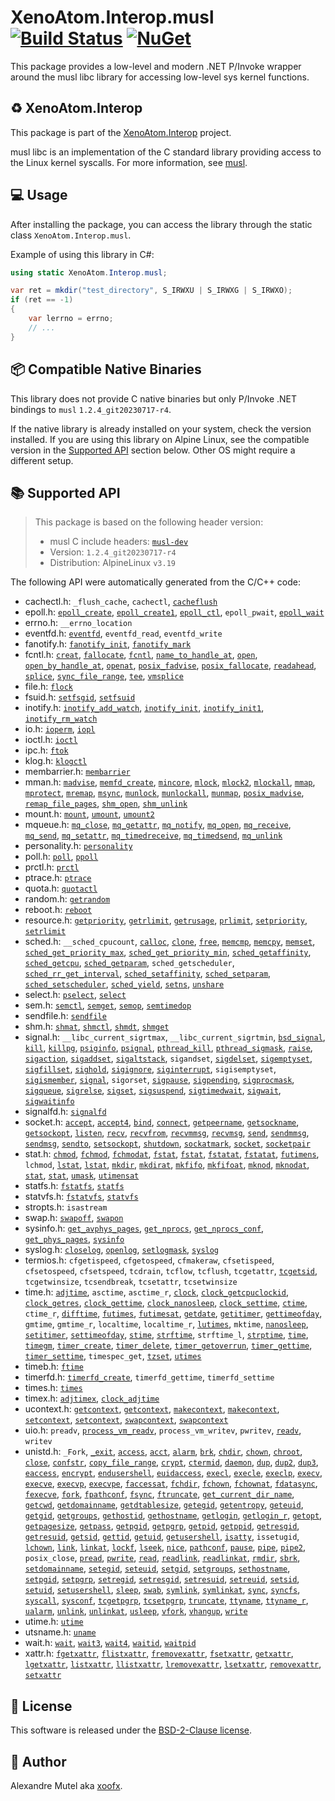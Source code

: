 # XenoAtom.Interop.musl [![Build Status](https://github.com/XenoAtom/XenoAtom.Interop/actions/workflows/ci_build_musl.yml/badge.svg)](https://github.com/XenoAtom/XenoAtom.Interop/actions/workflows/ci_build_musl.yml) [![NuGet](https://img.shields.io/nuget/v/XenoAtom.Interop.musl.svg)](https://www.nuget.org/packages/XenoAtom.Interop.musl/)

This package provides a low-level and modern .NET P/Invoke wrapper around the musl libc library for accessing low-level sys kernel functions.

## ♻️ XenoAtom.Interop

This package is part of the [XenoAtom.Interop](https://github.com/XenoAtom/XenoAtom.Interop) project.

musl libc is an implementation of the C standard library providing access to the Linux kernel syscalls. For more information, see [musl](https://musl.libc.org/).
## 💻 Usage

After installing the package, you can access the library through the static class `XenoAtom.Interop.musl`.

Example of using this library in C#:

```csharp
using static XenoAtom.Interop.musl;

var ret = mkdir("test_directory", S_IRWXU | S_IRWXG | S_IRWXO);
if (ret == -1)
{
    var lerrno = errno;
    // ...
}
```
## 📦 Compatible Native Binaries

This library does not provide C native binaries but only P/Invoke .NET bindings to `musl` `1.2.4_git20230717-r4`.

If the native library is already installed on your system, check the version installed. If you are using this library on Alpine Linux, see the compatible version in the [Supported API](#supported-api) section below.
Other OS might require a different setup.


## 📚 Supported API

> This package is based on the following header version:
> 
> - musl C include headers: [`musl-dev`](https://pkgs.alpinelinux.org/package/v3.19/main/x86_64/musl-dev)
> - Version: `1.2.4_git20230717-r4`
> - Distribution: AlpineLinux `v3.19`

The following API were automatically generated from the C/C++ code:

- cachectl.h: `_flush_cache`, `cachectl`, [`cacheflush`](https://man7.org/linux/man-pages/man2/cacheflush.2.html)
- epoll.h: [`epoll_create`](https://man7.org/linux/man-pages/man2/epoll_create.2.html), [`epoll_create1`](https://man7.org/linux/man-pages/man2/epoll_create.2.html), [`epoll_ctl`](https://man7.org/linux/man-pages/man2/epoll_ctl.2.html), `epoll_pwait`, [`epoll_wait`](https://man7.org/linux/man-pages/man2/epoll_wait.2.html)
- errno.h: `__errno_location`
- eventfd.h: [`eventfd`](https://man7.org/linux/man-pages/man2/eventfd.2.html), `eventfd_read`, `eventfd_write`
- fanotify.h: [`fanotify_init`](https://man7.org/linux/man-pages/man2/fanotify_init.2.html), [`fanotify_mark`](https://man7.org/linux/man-pages/man2/fanotify_mark.2.html)
- fcntl.h: [`creat`](https://man7.org/linux/man-pages/man2/open.2.html), [`fallocate`](https://man7.org/linux/man-pages/man2/fallocate.2.html), [`fcntl`](https://man7.org/linux/man-pages/man2/fcntl.2.html), [`name_to_handle_at`](https://man7.org/linux/man-pages/man2/open_by_handle_at.2.html), [`open`](https://man7.org/linux/man-pages/man2/open.2.html), [`open_by_handle_at`](https://man7.org/linux/man-pages/man2/open_by_handle_at.2.html), [`openat`](https://man7.org/linux/man-pages/man2/open.2.html), [`posix_fadvise`](https://man7.org/linux/man-pages/man2/posix_fadvise.2.html), [`posix_fallocate`](https://man7.org/linux/man-pages/man3/posix_fallocate.3.html), [`readahead`](https://man7.org/linux/man-pages/man2/readahead.2.html), [`splice`](https://man7.org/linux/man-pages/man2/splice.2.html), [`sync_file_range`](https://man7.org/linux/man-pages/man2/sync_file_range.2.html), [`tee`](https://man7.org/linux/man-pages/man2/tee.2.html), [`vmsplice`](https://man7.org/linux/man-pages/man2/vmsplice.2.html)
- file.h: [`flock`](https://man7.org/linux/man-pages/man2/flock.2.html)
- fsuid.h: [`setfsgid`](https://man7.org/linux/man-pages/man2/setfsgid.2.html), [`setfsuid`](https://man7.org/linux/man-pages/man2/setfsuid.2.html)
- inotify.h: [`inotify_add_watch`](https://man7.org/linux/man-pages/man2/inotify_add_watch.2.html), [`inotify_init`](https://man7.org/linux/man-pages/man2/inotify_init.2.html), [`inotify_init1`](https://man7.org/linux/man-pages/man2/inotify_init.2.html), [`inotify_rm_watch`](https://man7.org/linux/man-pages/man2/inotify_rm_watch.2.html)
- io.h: [`ioperm`](https://man7.org/linux/man-pages/man2/ioperm.2.html), [`iopl`](https://man7.org/linux/man-pages/man2/iopl.2.html)
- ioctl.h: [`ioctl`](https://man7.org/linux/man-pages/man2/ioctl.2.html)
- ipc.h: [`ftok`](https://man7.org/linux/man-pages/man3/ftok.3.html)
- klog.h: [`klogctl`](https://man7.org/linux/man-pages/man2/syslog.2.html)
- membarrier.h: [`membarrier`](https://man7.org/linux/man-pages/man2/membarrier.2.html)
- mman.h: [`madvise`](https://man7.org/linux/man-pages/man2/madvise.2.html), [`memfd_create`](https://man7.org/linux/man-pages/man2/memfd_create.2.html), [`mincore`](https://man7.org/linux/man-pages/man2/mincore.2.html), [`mlock`](https://man7.org/linux/man-pages/man2/mlock.2.html), [`mlock2`](https://man7.org/linux/man-pages/man2/mlock.2.html), [`mlockall`](https://man7.org/linux/man-pages/man2/mlock.2.html), [`mmap`](https://man7.org/linux/man-pages/man2/mmap.2.html), [`mprotect`](https://man7.org/linux/man-pages/man2/mprotect.2.html), [`mremap`](https://man7.org/linux/man-pages/man2/mremap.2.html), [`msync`](https://man7.org/linux/man-pages/man2/msync.2.html), [`munlock`](https://man7.org/linux/man-pages/man2/mlock.2.html), [`munlockall`](https://man7.org/linux/man-pages/man2/mlock.2.html), [`munmap`](https://man7.org/linux/man-pages/man2/mmap.2.html), [`posix_madvise`](https://man7.org/linux/man-pages/man3/posix_madvise.3.html), [`remap_file_pages`](https://man7.org/linux/man-pages/man2/remap_file_pages.2.html), [`shm_open`](https://man7.org/linux/man-pages/man3/shm_open.3.html), [`shm_unlink`](https://man7.org/linux/man-pages/man3/shm_open.3.html)
- mount.h: [`mount`](https://man7.org/linux/man-pages/man2/mount.2.html), [`umount`](https://man7.org/linux/man-pages/man2/umount.2.html), [`umount2`](https://man7.org/linux/man-pages/man2/umount.2.html)
- mqueue.h: [`mq_close`](https://man7.org/linux/man-pages/man3/mq_close.3.html), [`mq_getattr`](https://man7.org/linux/man-pages/man3/mq_getattr.3.html), [`mq_notify`](https://man7.org/linux/man-pages/man3/mq_notify.3.html), [`mq_open`](https://man7.org/linux/man-pages/man3/mq_open.3.html), [`mq_receive`](https://man7.org/linux/man-pages/man3/mq_receive.3.html), [`mq_send`](https://man7.org/linux/man-pages/man3/mq_send.3.html), [`mq_setattr`](https://man7.org/linux/man-pages/man3/mq_getattr.3.html), [`mq_timedreceive`](https://man7.org/linux/man-pages/man3/mq_receive.3.html), [`mq_timedsend`](https://man7.org/linux/man-pages/man3/mq_send.3.html), [`mq_unlink`](https://man7.org/linux/man-pages/man3/mq_unlink.3.html)
- personality.h: [`personality`](https://man7.org/linux/man-pages/man2/personality.2.html)
- poll.h: [`poll`](https://man7.org/linux/man-pages/man2/poll.2.html), [`ppoll`](https://man7.org/linux/man-pages/man2/poll.2.html)
- prctl.h: [`prctl`](https://man7.org/linux/man-pages/man2/prctl.2.html)
- ptrace.h: [`ptrace`](https://man7.org/linux/man-pages/man2/ptrace.2.html)
- quota.h: [`quotactl`](https://man7.org/linux/man-pages/man2/quotactl.2.html)
- random.h: [`getrandom`](https://man7.org/linux/man-pages/man2/getrandom.2.html)
- reboot.h: [`reboot`](https://man7.org/linux/man-pages/man2/reboot.2.html)
- resource.h: [`getpriority`](https://man7.org/linux/man-pages/man2/getpriority.2.html), [`getrlimit`](https://man7.org/linux/man-pages/man2/getrlimit.2.html), [`getrusage`](https://man7.org/linux/man-pages/man2/getrusage.2.html), [`prlimit`](https://man7.org/linux/man-pages/man2/getrlimit.2.html), [`setpriority`](https://man7.org/linux/man-pages/man2/getpriority.2.html), [`setrlimit`](https://man7.org/linux/man-pages/man2/getrlimit.2.html)
- sched.h: `__sched_cpucount`, [`calloc`](https://man7.org/linux/man-pages/man3/malloc.3.html), [`clone`](https://man7.org/linux/man-pages/man2/clone.2.html), [`free`](https://man7.org/linux/man-pages/man3/malloc.3.html), [`memcmp`](https://man7.org/linux/man-pages/man3/memcmp.3.html), [`memcpy`](https://man7.org/linux/man-pages/man3/memcpy.3.html), [`memset`](https://man7.org/linux/man-pages/man3/memset.3.html), [`sched_get_priority_max`](https://man7.org/linux/man-pages/man2/sched_get_priority_max.2.html), [`sched_get_priority_min`](https://man7.org/linux/man-pages/man2/sched_get_priority_max.2.html), [`sched_getaffinity`](https://man7.org/linux/man-pages/man2/sched_setaffinity.2.html), [`sched_getcpu`](https://man7.org/linux/man-pages/man3/sched_getcpu.3.html), [`sched_getparam`](https://man7.org/linux/man-pages/man2/sched_setparam.2.html), `sched_getscheduler`, [`sched_rr_get_interval`](https://man7.org/linux/man-pages/man2/sched_rr_get_interval.2.html), [`sched_setaffinity`](https://man7.org/linux/man-pages/man2/sched_setaffinity.2.html), [`sched_setparam`](https://man7.org/linux/man-pages/man2/sched_setparam.2.html), [`sched_setscheduler`](https://man7.org/linux/man-pages/man2/sched_setscheduler.2.html), [`sched_yield`](https://man7.org/linux/man-pages/man2/sched_yield.2.html), [`setns`](https://man7.org/linux/man-pages/man2/setns.2.html), [`unshare`](https://man7.org/linux/man-pages/man2/unshare.2.html)
- select.h: [`pselect`](https://man7.org/linux/man-pages/man2/select_tut.2.html), [`select`](https://man7.org/linux/man-pages/man2/select_tut.2.html)
- sem.h: [`semctl`](https://man7.org/linux/man-pages/man2/semctl.2.html), [`semget`](https://man7.org/linux/man-pages/man2/semget.2.html), [`semop`](https://man7.org/linux/man-pages/man2/semop.2.html), [`semtimedop`](https://man7.org/linux/man-pages/man2/semop.2.html)
- sendfile.h: [`sendfile`](https://man7.org/linux/man-pages/man2/sendfile.2.html)
- shm.h: [`shmat`](https://man7.org/linux/man-pages/man2/shmop.2.html), [`shmctl`](https://man7.org/linux/man-pages/man2/shmctl.2.html), [`shmdt`](https://man7.org/linux/man-pages/man2/shmop.2.html), [`shmget`](https://man7.org/linux/man-pages/man2/shmget.2.html)
- signal.h: `__libc_current_sigrtmax`, `__libc_current_sigrtmin`, [`bsd_signal`](https://man7.org/linux/man-pages/man3/bsd_signal.3.html), [`kill`](https://man7.org/linux/man-pages/man2/kill.2.html), [`killpg`](https://man7.org/linux/man-pages/man3/killpg.3.html), [`psiginfo`](https://man7.org/linux/man-pages/man3/psignal.3.html), [`psignal`](https://man7.org/linux/man-pages/man3/psignal.3.html), [`pthread_kill`](https://man7.org/linux/man-pages/man3/pthread_kill.3.html), [`pthread_sigmask`](https://man7.org/linux/man-pages/man3/pthread_sigmask.3.html), [`raise`](https://man7.org/linux/man-pages/man3/raise.3.html), [`sigaction`](https://man7.org/linux/man-pages/man2/sigaction.2.html), [`sigaddset`](https://man7.org/linux/man-pages/man3/sigsetops.3.html), [`sigaltstack`](https://man7.org/linux/man-pages/man2/sigaltstack.2.html), `sigandset`, [`sigdelset`](https://man7.org/linux/man-pages/man3/sigsetops.3.html), [`sigemptyset`](https://man7.org/linux/man-pages/man3/sigsetops.3.html), [`sigfillset`](https://man7.org/linux/man-pages/man3/sigsetops.3.html), [`sighold`](https://man7.org/linux/man-pages/man3/sigset.3.html), [`sigignore`](https://man7.org/linux/man-pages/man3/sigset.3.html), [`siginterrupt`](https://man7.org/linux/man-pages/man3/siginterrupt.3.html), `sigisemptyset`, [`sigismember`](https://man7.org/linux/man-pages/man3/sigsetops.3.html), [`signal`](https://man7.org/linux/man-pages/man2/signal.2.html), `sigorset`, [`sigpause`](https://man7.org/linux/man-pages/man3/sigpause.3.html), [`sigpending`](https://man7.org/linux/man-pages/man2/sigpending.2.html), [`sigprocmask`](https://man7.org/linux/man-pages/man2/sigprocmask.2.html), [`sigqueue`](https://man7.org/linux/man-pages/man3/sigqueue.3.html), [`sigrelse`](https://man7.org/linux/man-pages/man3/sigset.3.html), [`sigset`](https://man7.org/linux/man-pages/man3/sigset.3.html), [`sigsuspend`](https://man7.org/linux/man-pages/man2/sigsuspend.2.html), [`sigtimedwait`](https://man7.org/linux/man-pages/man2/sigwaitinfo.2.html), [`sigwait`](https://man7.org/linux/man-pages/man3/sigwait.3.html), [`sigwaitinfo`](https://man7.org/linux/man-pages/man2/sigwaitinfo.2.html)
- signalfd.h: [`signalfd`](https://man7.org/linux/man-pages/man2/signalfd.2.html)
- socket.h: [`accept`](https://man7.org/linux/man-pages/man2/accept.2.html), [`accept4`](https://man7.org/linux/man-pages/man2/accept.2.html), [`bind`](https://man7.org/linux/man-pages/man2/bind.2.html), [`connect`](https://man7.org/linux/man-pages/man2/connect.2.html), [`getpeername`](https://man7.org/linux/man-pages/man2/getpeername.2.html), [`getsockname`](https://man7.org/linux/man-pages/man2/getsockname.2.html), [`getsockopt`](https://man7.org/linux/man-pages/man2/getsockopt.2.html), [`listen`](https://man7.org/linux/man-pages/man2/listen.2.html), [`recv`](https://man7.org/linux/man-pages/man2/recv.2.html), [`recvfrom`](https://man7.org/linux/man-pages/man2/recv.2.html), [`recvmmsg`](https://man7.org/linux/man-pages/man2/recvmmsg.2.html), [`recvmsg`](https://man7.org/linux/man-pages/man2/recv.2.html), [`send`](https://man7.org/linux/man-pages/man2/send.2.html), [`sendmmsg`](https://man7.org/linux/man-pages/man2/sendmmsg.2.html), [`sendmsg`](https://man7.org/linux/man-pages/man2/send.2.html), [`sendto`](https://man7.org/linux/man-pages/man2/send.2.html), [`setsockopt`](https://man7.org/linux/man-pages/man2/getsockopt.2.html), [`shutdown`](https://man7.org/linux/man-pages/man2/shutdown.2.html), [`sockatmark`](https://man7.org/linux/man-pages/man3/sockatmark.3.html), [`socket`](https://man7.org/linux/man-pages/man2/socket.2.html), [`socketpair`](https://man7.org/linux/man-pages/man2/socketpair.2.html)
- stat.h: [`chmod`](https://man7.org/linux/man-pages/man2/chmod.2.html), [`fchmod`](https://man7.org/linux/man-pages/man2/chmod.2.html), [`fchmodat`](https://man7.org/linux/man-pages/man2/chmod.2.html), [`fstat`](https://man7.org/linux/man-pages/man2/stat.2.html), [`fstat`](https://man7.org/linux/man-pages/man2/stat.2.html), [`fstatat`](https://man7.org/linux/man-pages/man2/stat.2.html), [`fstatat`](https://man7.org/linux/man-pages/man2/stat.2.html), [`futimens`](https://man7.org/linux/man-pages/man2/utimensat.2.html), `lchmod`, [`lstat`](https://man7.org/linux/man-pages/man2/stat.2.html), [`lstat`](https://man7.org/linux/man-pages/man2/stat.2.html), [`mkdir`](https://man7.org/linux/man-pages/man2/mkdir.2.html), [`mkdirat`](https://man7.org/linux/man-pages/man2/mkdir.2.html), [`mkfifo`](https://man7.org/linux/man-pages/man3/mkfifo.3.html), [`mkfifoat`](https://man7.org/linux/man-pages/man3/mkfifo.3.html), [`mknod`](https://man7.org/linux/man-pages/man2/mknod.2.html), [`mknodat`](https://man7.org/linux/man-pages/man2/mknod.2.html), [`stat`](https://man7.org/linux/man-pages/man2/stat.2.html), [`stat`](https://man7.org/linux/man-pages/man2/stat.2.html), [`umask`](https://man7.org/linux/man-pages/man2/umask.2.html), [`utimensat`](https://man7.org/linux/man-pages/man2/utimensat.2.html)
- statfs.h: [`fstatfs`](https://man7.org/linux/man-pages/man2/statfs.2.html), [`statfs`](https://man7.org/linux/man-pages/man2/statfs.2.html)
- statvfs.h: [`fstatvfs`](https://man7.org/linux/man-pages/man3/statvfs.3.html), [`statvfs`](https://man7.org/linux/man-pages/man3/statvfs.3.html)
- stropts.h: `isastream`
- swap.h: [`swapoff`](https://man7.org/linux/man-pages/man2/swapon.2.html), [`swapon`](https://man7.org/linux/man-pages/man2/swapon.2.html)
- sysinfo.h: [`get_avphys_pages`](https://man7.org/linux/man-pages/man3/get_phys_pages.3.html), [`get_nprocs`](https://man7.org/linux/man-pages/man3/get_nprocs.3.html), [`get_nprocs_conf`](https://man7.org/linux/man-pages/man3/get_nprocs.3.html), [`get_phys_pages`](https://man7.org/linux/man-pages/man3/get_phys_pages.3.html), [`sysinfo`](https://man7.org/linux/man-pages/man2/sysinfo.2.html)
- syslog.h: [`closelog`](https://man7.org/linux/man-pages/man3/syslog.3.html), [`openlog`](https://man7.org/linux/man-pages/man3/syslog.3.html), [`setlogmask`](https://man7.org/linux/man-pages/man3/setlogmask.3.html), [`syslog`](https://man7.org/linux/man-pages/man3/syslog.3.html)
- termios.h: `cfgetispeed`, `cfgetospeed`, `cfmakeraw`, `cfsetispeed`, `cfsetospeed`, `cfsetspeed`, `tcdrain`, `tcflow`, `tcflush`, `tcgetattr`, [`tcgetsid`](https://man7.org/linux/man-pages/man3/tcgetsid.3.html), `tcgetwinsize`, `tcsendbreak`, `tcsetattr`, `tcsetwinsize`
- time.h: [`adjtime`](https://man7.org/linux/man-pages/man3/adjtime.3.html), `asctime`, `asctime_r`, [`clock`](https://man7.org/linux/man-pages/man3/clock.3.html), [`clock_getcpuclockid`](https://man7.org/linux/man-pages/man3/clock_getcpuclockid.3.html), [`clock_getres`](https://man7.org/linux/man-pages/man2/clock_getres.2.html), [`clock_gettime`](https://man7.org/linux/man-pages/man2/clock_getres.2.html), [`clock_nanosleep`](https://man7.org/linux/man-pages/man2/clock_nanosleep.2.html), [`clock_settime`](https://man7.org/linux/man-pages/man2/clock_getres.2.html), [`ctime`](https://man7.org/linux/man-pages/man3/ctime.3.html), `ctime_r`, [`difftime`](https://man7.org/linux/man-pages/man3/difftime.3.html), [`futimes`](https://man7.org/linux/man-pages/man3/futimes.3.html), [`futimesat`](https://man7.org/linux/man-pages/man2/futimesat.2.html), [`getdate`](https://man7.org/linux/man-pages/man3/getdate.3.html), [`getitimer`](https://man7.org/linux/man-pages/man2/getitimer.2.html), [`gettimeofday`](https://man7.org/linux/man-pages/man2/gettimeofday.2.html), `gmtime`, `gmtime_r`, `localtime`, `localtime_r`, [`lutimes`](https://man7.org/linux/man-pages/man3/futimes.3.html), `mktime`, [`nanosleep`](https://man7.org/linux/man-pages/man2/nanosleep.2.html), [`setitimer`](https://man7.org/linux/man-pages/man2/getitimer.2.html), [`settimeofday`](https://man7.org/linux/man-pages/man2/gettimeofday.2.html), [`stime`](https://man7.org/linux/man-pages/man2/stime.2.html), [`strftime`](https://man7.org/linux/man-pages/man3/strftime.3.html), `strftime_l`, [`strptime`](https://man7.org/linux/man-pages/man3/strptime.3.html), [`time`](https://man7.org/linux/man-pages/man2/time.2.html), [`timegm`](https://man7.org/linux/man-pages/man3/timegm.3.html), [`timer_create`](https://man7.org/linux/man-pages/man2/timer_create.2.html), [`timer_delete`](https://man7.org/linux/man-pages/man2/timer_delete.2.html), [`timer_getoverrun`](https://man7.org/linux/man-pages/man2/timer_getoverrun.2.html), [`timer_gettime`](https://man7.org/linux/man-pages/man2/timer_settime.2.html), [`timer_settime`](https://man7.org/linux/man-pages/man2/timer_settime.2.html), `timespec_get`, [`tzset`](https://man7.org/linux/man-pages/man3/tzset.3.html), [`utimes`](https://man7.org/linux/man-pages/man2/utime.2.html)
- timeb.h: [`ftime`](https://man7.org/linux/man-pages/man3/ftime.3.html)
- timerfd.h: [`timerfd_create`](https://man7.org/linux/man-pages/man2/timerfd_create.2.html), `timerfd_gettime`, `timerfd_settime`
- times.h: [`times`](https://man7.org/linux/man-pages/man2/times.2.html)
- timex.h: [`adjtimex`](https://man7.org/linux/man-pages/man2/adjtimex.2.html), [`clock_adjtime`](https://man7.org/linux/man-pages/man2/adjtimex.2.html)
- ucontext.h: [`getcontext`](https://man7.org/linux/man-pages/man3/getcontext.3.html), [`getcontext`](https://man7.org/linux/man-pages/man3/getcontext.3.html), [`makecontext`](https://man7.org/linux/man-pages/man3/makecontext.3.html), [`makecontext`](https://man7.org/linux/man-pages/man3/makecontext.3.html), [`setcontext`](https://man7.org/linux/man-pages/man3/getcontext.3.html), [`setcontext`](https://man7.org/linux/man-pages/man3/getcontext.3.html), [`swapcontext`](https://man7.org/linux/man-pages/man3/makecontext.3.html), [`swapcontext`](https://man7.org/linux/man-pages/man3/makecontext.3.html)
- uio.h: `preadv`, [`process_vm_readv`](https://man7.org/linux/man-pages/man2/process_vm_readv.2.html), `process_vm_writev`, `pwritev`, [`readv`](https://man7.org/linux/man-pages/man2/readv.2.html), `writev`
- unistd.h: `_Fork`, [`_exit`](https://man7.org/linux/man-pages/man2/_exit.2.html), [`access`](https://man7.org/linux/man-pages/man2/access.2.html), [`acct`](https://man7.org/linux/man-pages/man2/acct.2.html), [`alarm`](https://man7.org/linux/man-pages/man2/alarm.2.html), [`brk`](https://man7.org/linux/man-pages/man2/brk.2.html), [`chdir`](https://man7.org/linux/man-pages/man2/chdir.2.html), [`chown`](https://man7.org/linux/man-pages/man2/chown.2.html), [`chroot`](https://man7.org/linux/man-pages/man2/chroot.2.html), [`close`](https://man7.org/linux/man-pages/man2/close.2.html), [`confstr`](https://man7.org/linux/man-pages/man3/confstr.3.html), [`copy_file_range`](https://man7.org/linux/man-pages/man2/copy_file_range.2.html), [`crypt`](https://man7.org/linux/man-pages/man3/crypt.3.html), [`ctermid`](https://man7.org/linux/man-pages/man3/ctermid.3.html), [`daemon`](https://man7.org/linux/man-pages/man3/daemon.3.html), [`dup`](https://man7.org/linux/man-pages/man2/dup.2.html), [`dup2`](https://man7.org/linux/man-pages/man2/dup.2.html), [`dup3`](https://man7.org/linux/man-pages/man2/dup.2.html), [`eaccess`](https://man7.org/linux/man-pages/man3/euidaccess.3.html), [`encrypt`](https://man7.org/linux/man-pages/man3/encrypt.3.html), [`endusershell`](https://man7.org/linux/man-pages/man3/getusershell.3.html), [`euidaccess`](https://man7.org/linux/man-pages/man3/euidaccess.3.html), [`execl`](https://man7.org/linux/man-pages/man3/exec.3.html), [`execle`](https://man7.org/linux/man-pages/man3/exec.3.html), [`execlp`](https://man7.org/linux/man-pages/man3/exec.3.html), [`execv`](https://man7.org/linux/man-pages/man3/exec.3.html), [`execve`](https://man7.org/linux/man-pages/man2/execve.2.html), [`execvp`](https://man7.org/linux/man-pages/man3/exec.3.html), [`execvpe`](https://man7.org/linux/man-pages/man3/exec.3.html), [`faccessat`](https://man7.org/linux/man-pages/man2/access.2.html), [`fchdir`](https://man7.org/linux/man-pages/man2/chdir.2.html), [`fchown`](https://man7.org/linux/man-pages/man2/chown.2.html), [`fchownat`](https://man7.org/linux/man-pages/man2/chown.2.html), [`fdatasync`](https://man7.org/linux/man-pages/man2/fsync.2.html), [`fexecve`](https://man7.org/linux/man-pages/man3/fexecve.3.html), [`fork`](https://man7.org/linux/man-pages/man2/fork.2.html), [`fpathconf`](https://man7.org/linux/man-pages/man3/fpathconf.3.html), [`fsync`](https://man7.org/linux/man-pages/man2/fsync.2.html), [`ftruncate`](https://man7.org/linux/man-pages/man2/truncate.2.html), [`get_current_dir_name`](https://man7.org/linux/man-pages/man3/getcwd.3.html), [`getcwd`](https://man7.org/linux/man-pages/man3/getcwd.3.html), [`getdomainname`](https://man7.org/linux/man-pages/man2/getdomainname.2.html), [`getdtablesize`](https://man7.org/linux/man-pages/man3/getdtablesize.3.html), [`getegid`](https://man7.org/linux/man-pages/man2/getgid.2.html), [`getentropy`](https://man7.org/linux/man-pages/man3/getentropy.3.html), [`geteuid`](https://man7.org/linux/man-pages/man2/getuid.2.html), [`getgid`](https://man7.org/linux/man-pages/man2/getgid.2.html), [`getgroups`](https://man7.org/linux/man-pages/man2/getgroups.2.html), [`gethostid`](https://man7.org/linux/man-pages/man3/gethostid.3.html), [`gethostname`](https://man7.org/linux/man-pages/man2/gethostname.2.html), [`getlogin`](https://man7.org/linux/man-pages/man3/getlogin.3.html), [`getlogin_r`](https://man7.org/linux/man-pages/man3/getlogin.3.html), [`getopt`](https://man7.org/linux/man-pages/man3/getopt.3.html), [`getpagesize`](https://man7.org/linux/man-pages/man2/getpagesize.2.html), [`getpass`](https://man7.org/linux/man-pages/man3/getpass.3.html), [`getpgid`](https://man7.org/linux/man-pages/man2/setpgid.2.html), [`getpgrp`](https://man7.org/linux/man-pages/man2/setpgid.2.html), [`getpid`](https://man7.org/linux/man-pages/man2/getpid.2.html), [`getppid`](https://man7.org/linux/man-pages/man2/getpid.2.html), [`getresgid`](https://man7.org/linux/man-pages/man2/getresuid.2.html), [`getresuid`](https://man7.org/linux/man-pages/man2/getresuid.2.html), [`getsid`](https://man7.org/linux/man-pages/man2/getsid.2.html), [`gettid`](https://man7.org/linux/man-pages/man2/gettid.2.html), [`getuid`](https://man7.org/linux/man-pages/man2/getuid.2.html), [`getusershell`](https://man7.org/linux/man-pages/man3/getusershell.3.html), [`isatty`](https://man7.org/linux/man-pages/man3/isatty.3.html), `issetugid`, [`lchown`](https://man7.org/linux/man-pages/man2/chown.2.html), [`link`](https://man7.org/linux/man-pages/man2/link.2.html), [`linkat`](https://man7.org/linux/man-pages/man2/link.2.html), [`lockf`](https://man7.org/linux/man-pages/man3/lockf.3.html), [`lseek`](https://man7.org/linux/man-pages/man2/lseek.2.html), [`nice`](https://man7.org/linux/man-pages/man2/nice.2.html), [`pathconf`](https://man7.org/linux/man-pages/man3/fpathconf.3.html), [`pause`](https://man7.org/linux/man-pages/man2/pause.2.html), [`pipe`](https://man7.org/linux/man-pages/man2/pipe.2.html), [`pipe2`](https://man7.org/linux/man-pages/man2/pipe.2.html), `posix_close`, [`pread`](https://man7.org/linux/man-pages/man2/pread.2.html), [`pwrite`](https://man7.org/linux/man-pages/man2/pread.2.html), [`read`](https://man7.org/linux/man-pages/man2/read.2.html), [`readlink`](https://man7.org/linux/man-pages/man2/readlink.2.html), [`readlinkat`](https://man7.org/linux/man-pages/man2/readlink.2.html), [`rmdir`](https://man7.org/linux/man-pages/man2/rmdir.2.html), [`sbrk`](https://man7.org/linux/man-pages/man2/brk.2.html), [`setdomainname`](https://man7.org/linux/man-pages/man2/getdomainname.2.html), [`setegid`](https://man7.org/linux/man-pages/man2/seteuid.2.html), [`seteuid`](https://man7.org/linux/man-pages/man2/seteuid.2.html), [`setgid`](https://man7.org/linux/man-pages/man2/setgid.2.html), [`setgroups`](https://man7.org/linux/man-pages/man2/getgroups.2.html), [`sethostname`](https://man7.org/linux/man-pages/man2/gethostname.2.html), [`setpgid`](https://man7.org/linux/man-pages/man2/setpgid.2.html), [`setpgrp`](https://man7.org/linux/man-pages/man2/setpgid.2.html), [`setregid`](https://man7.org/linux/man-pages/man2/setreuid.2.html), [`setresgid`](https://man7.org/linux/man-pages/man2/setresuid.2.html), [`setresuid`](https://man7.org/linux/man-pages/man2/setresuid.2.html), [`setreuid`](https://man7.org/linux/man-pages/man2/setreuid.2.html), [`setsid`](https://man7.org/linux/man-pages/man2/setsid.2.html), [`setuid`](https://man7.org/linux/man-pages/man2/setuid.2.html), [`setusershell`](https://man7.org/linux/man-pages/man3/getusershell.3.html), [`sleep`](https://man7.org/linux/man-pages/man3/sleep.3.html), [`swab`](https://man7.org/linux/man-pages/man3/swab.3.html), [`symlink`](https://man7.org/linux/man-pages/man2/symlink.2.html), [`symlinkat`](https://man7.org/linux/man-pages/man2/symlink.2.html), [`sync`](https://man7.org/linux/man-pages/man2/sync.2.html), [`syncfs`](https://man7.org/linux/man-pages/man2/sync.2.html), [`syscall`](https://man7.org/linux/man-pages/man2/syscall.2.html), [`sysconf`](https://man7.org/linux/man-pages/man3/sysconf.3.html), [`tcgetpgrp`](https://man7.org/linux/man-pages/man3/tcgetpgrp.3.html), [`tcsetpgrp`](https://man7.org/linux/man-pages/man3/tcgetpgrp.3.html), [`truncate`](https://man7.org/linux/man-pages/man2/truncate.2.html), [`ttyname`](https://man7.org/linux/man-pages/man3/ttyname.3.html), [`ttyname_r`](https://man7.org/linux/man-pages/man3/ttyname.3.html), [`ualarm`](https://man7.org/linux/man-pages/man3/ualarm.3.html), [`unlink`](https://man7.org/linux/man-pages/man2/unlink.2.html), [`unlinkat`](https://man7.org/linux/man-pages/man2/unlink.2.html), [`usleep`](https://man7.org/linux/man-pages/man3/usleep.3.html), [`vfork`](https://man7.org/linux/man-pages/man2/vfork.2.html), [`vhangup`](https://man7.org/linux/man-pages/man2/vhangup.2.html), [`write`](https://man7.org/linux/man-pages/man2/write.2.html)
- utime.h: [`utime`](https://man7.org/linux/man-pages/man2/utime.2.html)
- utsname.h: [`uname`](https://man7.org/linux/man-pages/man2/uname.2.html)
- wait.h: [`wait`](https://man7.org/linux/man-pages/man2/wait.2.html), [`wait3`](https://man7.org/linux/man-pages/man2/wait4.2.html), [`wait4`](https://man7.org/linux/man-pages/man2/wait4.2.html), [`waitid`](https://man7.org/linux/man-pages/man2/wait.2.html), [`waitpid`](https://man7.org/linux/man-pages/man2/wait.2.html)
- xattr.h: [`fgetxattr`](https://man7.org/linux/man-pages/man2/getxattr.2.html), [`flistxattr`](https://man7.org/linux/man-pages/man2/listxattr.2.html), [`fremovexattr`](https://man7.org/linux/man-pages/man2/removexattr.2.html), [`fsetxattr`](https://man7.org/linux/man-pages/man2/setxattr.2.html), [`getxattr`](https://man7.org/linux/man-pages/man2/getxattr.2.html), [`lgetxattr`](https://man7.org/linux/man-pages/man2/getxattr.2.html), [`listxattr`](https://man7.org/linux/man-pages/man2/listxattr.2.html), [`llistxattr`](https://man7.org/linux/man-pages/man2/listxattr.2.html), [`lremovexattr`](https://man7.org/linux/man-pages/man2/removexattr.2.html), [`lsetxattr`](https://man7.org/linux/man-pages/man2/setxattr.2.html), [`removexattr`](https://man7.org/linux/man-pages/man2/removexattr.2.html), [`setxattr`](https://man7.org/linux/man-pages/man2/setxattr.2.html)


## 🪪 License

This software is released under the [BSD-2-Clause license](https://opensource.org/licenses/BSD-2-Clause). 

## 🤗 Author

Alexandre Mutel aka [xoofx](https://xoofx.github.io).
